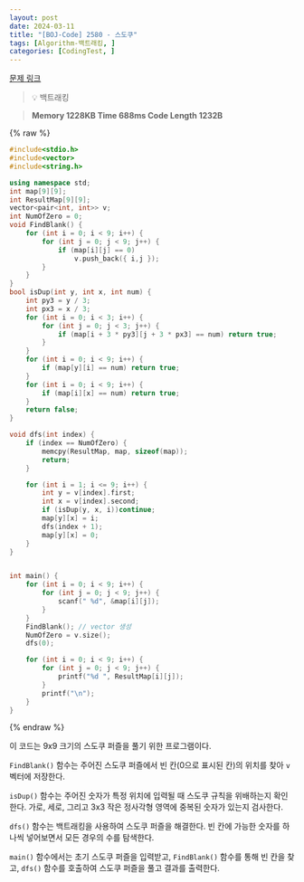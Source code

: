 ```yaml
---
layout: post
date: 2024-03-11
title: "[BOJ-Code] 2580 - 스도쿠"
tags: [Algorithm-백트래킹, ]
categories: [CodingTest, ]
---
```



[문제 링크](https://www.acmicpc.net/problem/2580)


> 💡 백트래킹


> **Memory   1228KB                                   Time   688ms                               Code Length   1232B**



{% raw %}
```c++
#include<stdio.h>
#include<vector>
#include<string.h>

using namespace std;
int map[9][9];
int ResultMap[9][9];
vector<pair<int, int>> v;
int NumOfZero = 0;
void FindBlank() {
	for (int i = 0; i < 9; i++) {
		for (int j = 0; j < 9; j++) {
			if (map[i][j] == 0)
				v.push_back({ i,j });
		}
	}
}
bool isDup(int y, int x, int num) {
	int py3 = y / 3;
	int px3 = x / 3;
	for (int i = 0; i < 3; i++) {
		for (int j = 0; j < 3; j++) {
			if (map[i + 3 * py3][j + 3 * px3] == num) return true;
		}
	}
	for (int i = 0; i < 9; i++) {
		if (map[y][i] == num) return true;
	}
	for (int i = 0; i < 9; i++) {
		if (map[i][x] == num) return true;
	}
	return false;
}

void dfs(int index) {
	if (index == NumOfZero) {
		memcpy(ResultMap, map, sizeof(map));
		return;
	}

	for (int i = 1; i <= 9; i++) {
		int y = v[index].first;
		int x = v[index].second;
		if (isDup(y, x, i))continue;
		map[y][x] = i;
		dfs(index + 1);
		map[y][x] = 0;
	}
}


int main() {
	for (int i = 0; i < 9; i++) {
		for (int j = 0; j < 9; j++) {
			scanf(" %d", &map[i][j]);
		}
	}
	FindBlank(); // vector 생성
	NumOfZero = v.size();
	dfs(0);

	for (int i = 0; i < 9; i++) {
		for (int j = 0; j < 9; j++) {
			printf("%d ", ResultMap[i][j]);
		}
		printf("\n");
	}
}
```
{% endraw %}



이 코드는 9x9 크기의 스도쿠 퍼즐을 풀기 위한 프로그램이다.

`FindBlank()` 함수는 주어진 스도쿠 퍼즐에서 빈 칸(0으로 표시된 칸)의 위치를 찾아 `v` 벡터에 저장한다.

`isDup()` 함수는 주어진 숫자가 특정 위치에 입력될 때 스도쿠 규칙을 위배하는지 확인한다. 가로, 세로, 그리고 3x3 작은 정사각형 영역에 중복된 숫자가 있는지 검사한다.

`dfs()` 함수는 백트래킹을 사용하여 스도쿠 퍼즐을 해결한다. 빈 칸에 가능한 숫자를 하나씩 넣어보면서 모든 경우의 수를 탐색한다.

`main()` 함수에서는 초기 스도쿠 퍼즐을 입력받고, `FindBlank()` 함수를 통해 빈 칸을 찾고, `dfs()` 함수를 호출하여 스도쿠 퍼즐을 풀고 결과를 출력한다.


